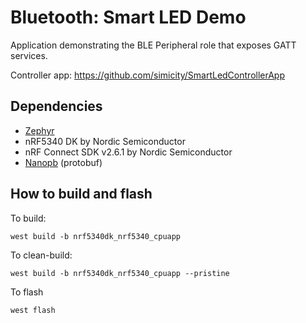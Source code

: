 # Bluetooth: Smart LED Demo

Application demonstrating the BLE Peripheral role that exposes GATT services.

Controller app: https://github.com/simicity/SmartLedControllerApp


## Dependencies

- [Zephyr](https://zephyrproject.org/)
- nRF5340 DK by Nordic Semiconductor
- nRF Connect SDK v2.6.1 by Nordic Semiconductor
- [Nanopb](https://github.com/nanopb/nanopb) (protobuf)

## How to build and flash

To build:
```
west build -b nrf5340dk_nrf5340_cpuapp
```

To clean-build:
```
west build -b nrf5340dk_nrf5340_cpuapp --pristine
```

To flash
```
west flash
```